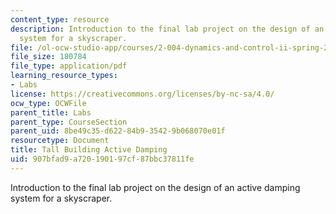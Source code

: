 ```yaml
---
content_type: resource
description: Introduction to the final lab project on the design of an active damping
  system for a skyscraper.
file: /ol-ocw-studio-app/courses/2-004-dynamics-and-control-ii-spring-2008/907bfad9a720190197cf87bbc37811fe_tower_slides.pdf
file_size: 180784
file_type: application/pdf
learning_resource_types:
- Labs
license: https://creativecommons.org/licenses/by-nc-sa/4.0/
ocw_type: OCWFile
parent_title: Labs
parent_type: CourseSection
parent_uid: 8be49c35-d622-84b9-3542-9b068070e01f
resourcetype: Document
title: Tall Building Active Damping
uid: 907bfad9-a720-1901-97cf-87bbc37811fe
---
```

Introduction to the final lab project on the design of an active damping system for a skyscraper.